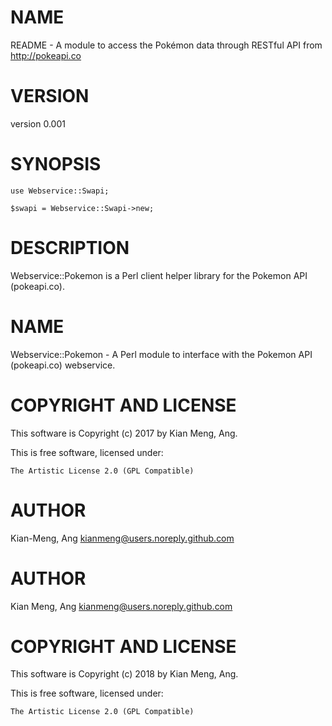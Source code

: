 # NAME

README - A module to access the Pokémon data through RESTful API from http://pokeapi.co

# VERSION

version 0.001

# SYNOPSIS

    use Webservice::Swapi;

    $swapi = Webservice::Swapi->new;

# DESCRIPTION

Webservice::Pokemon is a Perl client helper library for the Pokemon API (pokeapi.co).

# NAME

Webservice::Pokemon - A Perl module to interface with the Pokemon API
(pokeapi.co) webservice.

# COPYRIGHT AND LICENSE

This software is Copyright (c) 2017 by Kian Meng, Ang.

This is free software, licensed under:

    The Artistic License 2.0 (GPL Compatible)

# AUTHOR

Kian-Meng, Ang <kianmeng@users.noreply.github.com>

# AUTHOR

Kian Meng, Ang <kianmeng@users.noreply.github.com>

# COPYRIGHT AND LICENSE

This software is Copyright (c) 2018 by Kian Meng, Ang.

This is free software, licensed under:

    The Artistic License 2.0 (GPL Compatible)
